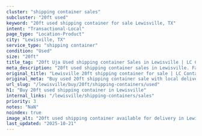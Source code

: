 ```yaml
---
cluster: "shipping container sales"
subcluster: "20ft used"
keyword: "20ft used shipping container for sale Lewisville, TX"
intent: "Transactional-Local"
page_type: "Location-Product"
city: "Lewisville, TX"
service_type: "shipping container"
condition: "Used"
size: "20ft"
title_tag: "20ft Uja Used shipping container Sales in Lewisville | LC Container"
meta_description: "20ft used shipping container sales in Lewisville. Fast delivery, competitive pricing. Serving shipping containers area. Quote ID: HRQ. Call (214) 524-4168 for your free quote today."
original_title: "Lewisville 20ft shipping container for sale | LC Container"
original_meta: "Buy used 20ft shipping container sale with local delivery in Lewisville, TX. LC Container — local Since 2003. Request a fast quote today."
url_slug: "/lewisville/buy/20ft/shipping-containers/used"
h1: "Buy 20ft used shipping container in Lewisville"
internal_links: "/lewisville/shipping-containers/sales"
priority: 3
notes: "NaN"
noindex: true
image_alt: "20ft used shipping container available for delivery in Lewisville"
last_updated: "2025-10-21"
---
```


<!-- TODO: Add unique city/inventory copy, images, and internal links here. -->
